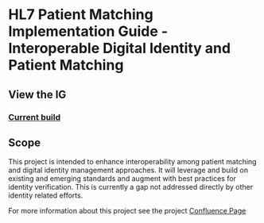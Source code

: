 # HL7 Patient Matching Implementation Guide - Interoperable Digital Identity and Patient Matching

## View the IG

### [Current build](https://build.fhir.org/ig/HL7/fhir-identity-matching-ig/branches/master/)

## Scope

This project is intended to enhance interoperability among patient matching and digital identity management approaches. It will leverage and build on existing and emerging standards and augment with best practices for identity verification. This is currently a gap not addressed directly by other identity related efforts.

For more information about this project see the project [Confluence Page](https://confluence.hl7.org/display/PA/Patient+Matching+PSS)
